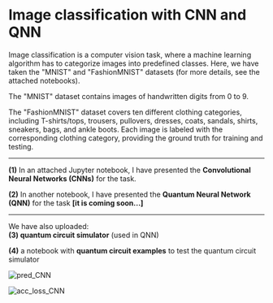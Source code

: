 # Image classification with CNN and QNN

Image classification is a computer vision task, where a machine learning algorithm has to categorize images into predefined classes. Here, we have taken the "MNIST" and "FashionMNIST" datasets (for more details, see the attached notebooks).

The "MNIST" dataset contains images of handwritten digits from 0 to 9.

The "FashionMNIST" dataset covers ten different clothing categories, including T-shirts/tops, trousers, pullovers, dresses, coats, sandals, shirts, sneakers, bags, and ankle boots. Each image is labeled with the corresponding clothing category, providing the ground truth for training and testing.

-------

**(1)** In an attached Jupyter notebook, I have presented the **Convolutional Neural Networks (CNNs)** for the task.

**(2)** In another notebook, I have presented the **Quantum Neural Network (QNN)** for the task **[it is coming soon...]**

-------

We have also uploaded:  
**(3) quantum circuit simulator** (used in QNN)

**(4)** a notebook with **quantum circuit examples** to test the quantum circuit simulator



![pred_CNN](https://github.com/ArunSehrawat/Image_classification_with_CNN/assets/99533657/169936fb-72c7-436c-b069-2e43f0ad49ae)


![acc_loss_CNN](https://github.com/ArunSehrawat/Image_classification_with_CNN/assets/99533657/6c1f2025-db88-411f-b3e3-22e2779d40a4)
